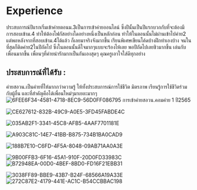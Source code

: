 # Experience
ประสบการณ์ปีแรกเริ่มเข้าค่ายตอนม.3เป็นการเข้าค่ายออนไลน์ ซึ่งปีนั้นเป็นปีแรกบวกกับที่จะต้องมีการสอบเข้าม.4 ทำให้ต้องโฟกัสอย่างใดอย่างหนึ่งเป็นหลักก่อน ทำให้ในตอนนั้นไม่ผ่านเข้าไปค่าย2 แต่พอหลังจากที่สอบเข้าม.4ได้แล้ว ก็เลยมาจริงจังมากขึ้น เรียนพิเศษเขียนโค้ดบ้างฝึกทำเองบ้าง จนในที่สุดก็ติดค่าย2ในปีถัดไป ซึ่งในตอนนั้นดีใจมากๆแบบจะร้องไห้เลย พอปีถัดไปเลยชิวมากขึ้น เล่นกับเพื่อนมากขึ้น เพื่อนๆที่ค่ายน่ารักมากเป็นกันเองสุดๆ คุณครูเอาใจใส่ดีทุกอย่าง
## ประสบการณ์ที่ได้รับ :
ค่ายสอวน.เป็นค่ายที่ให้มากกว่าความรู้ ให้ทั้งประสบการณ์การใช้ชีวิต มิตรภาพ เรียนรู้การใช้ชีวิตร่วมกับผู้อื่น และที่สำคัญคือได้เพื่อนใหม่ๆมาเยอะมากๆ
![6FEE6F34-4581-4718-8EC9-56D0FF086795](https://github.com/user-attachments/assets/719c385e-fcc2-4d7e-ac18-c5ca2ed6e999)
การเข้าค่ายสอวน.คอมค่าย 1 ปี2565

![CE627612-832B-49C9-A0E5-3FD45FABDE4C](https://github.com/user-attachments/assets/caf4f324-70b2-4758-a63f-c8c19f4ab9dd)

![035AB2F1-3341-45C8-AFB5-4AAF7701181E](https://github.com/user-attachments/assets/df62972f-bbfe-4de8-9d8d-6b0b3eb747f8)

![A903C81C-14E7-41BB-B875-734B1BA0CAD9](https://github.com/user-attachments/assets/44b58457-3198-461f-935f-70242969a385)


![188B7E10-C6FD-4F5A-8048-09AB71AA0A3E](https://github.com/user-attachments/assets/230a924e-9110-404f-95a7-e9467feb2205)


![9B00FFB3-6F16-45A1-910F-20D0FD33983C](https://github.com/user-attachments/assets/158303d0-e4da-4aff-8367-290240161b62)
![B72948EA-00D0-4BEF-8BD0-FD16F21EBB31](https://github.com/user-attachments/assets/f87f59f1-4908-4a2b-aca6-b6322ab87a36)

![3038FF89-BBE9-43B7-B24F-68566A19A33E](https://github.com/user-attachments/assets/2d92a7b1-f1bf-43ab-ae69-b5ae12d10680)
![272C87E2-4179-441E-AC1C-B54CCBBAC198](https://github.com/user-attachments/assets/e8b5d39d-2a7d-4614-bff6-6749665cef75)

